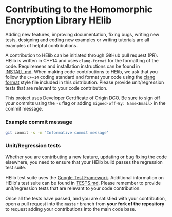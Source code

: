 # Contributing to the Homomorphic Encryption Library HElib

Adding new features, improving documentation, fixing bugs, writing new 
tests, designing and coding new examples or writing tutorials are all examples 
of helpful contributions. 

A contribution to HElib can be initiated through GitHub pull request (PR).
HElib is written in C++14 and uses `clang-format` for the formatting of the code.
Requiremens and installation instructions can be found in [INSTALL.md](INSTALL.md).
When making code contributions to HElib, we ask that you follow the `C++14` 
coding standard and format your code using the [clang format](.clang-format) 
style file included in this distribution. Please provide unit/regression 
tests that are relevant to your code contribution. 

This project uses Developer Certificate of Origin [DCO](https://developercertificate.org/). 
Be sure to sign off your commits using the `-s` flag or adding `Signed-off-By: Name<Email>` in the commit message.

### Example commit message
```bash
git commit -s -m 'Informative commit message'
```

### Unit/Regression tests

Whether you are contributing a new feature, updating or bug fixing the code elsewhere, you need to ensure that your HElib build passes the regression test suite. 

HElib test suite uses the [Google Test Framework](https://github.com/google/googletest). Additional information on HElib's test suite can be found in [TESTS.md](TESTS.md). Please remember to provide unit/regression tests that are relevant to your code contribution.

Once all the tests have passed, and you are satisfied with your contribution, open a pull request into the `master` branch from **your fork of the repository** to request adding your contributions into the main code base.


